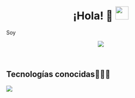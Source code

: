
<h1 align="center"><b>¡Hola! 👋 </b><img src="https://media.giphy.com/media/hvRJCLFzcasrR4ia7z/giphy.gif" width="35"></h1>
<!--  -->Soy
<p align="center">
  <a href="https://github.com/DenverCoder1/readme-typing-svg"><img src="https://readme-typing-svg.herokuapp.com?font=Time+New+Roman&color=cyan&size=25&center=true&vCenter=true&width=600&height=100&lines=Estudiante+de+Licenciatura+en+Informática;Desarrollador+Junior;DJ+Intermedio;Practicante+de+Voleibol"></a>
</p>

<br>
<h2>Tecnologías conocidas👨🏻‍💻</h2>
<!--tech stack icons-->
<p align="left">
  <a href="https://skillicons.dev">
    <img src="https://skillicons.dev/icons?i=c,css,java,php,py,html,js,mysql,sqlite,tailwind, bootstrap, materialize, flask,git,github,docker,postman,eclipse,vscode" />
  </a>
</p>
<br>

